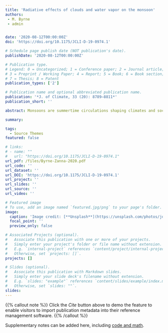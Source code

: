 ```yaml
---
title: 'Radiative effects of clouds and water vapor on the monsoon'
authors:
 - M. Byrne
 - admin


date: '2020-08-12T00:00:00Z'
doi: 'https://doi.org/10.1175/JCLI-D-19-0974.1'

# Schedule page publish date (NOT publication's date).
publishDate: '2020-08-12T00:00:00Z'

# Publication type.
# Legend: 0 = Uncategorized; 1 = Conference paper; 2 = Journal article;
# 3 = Preprint / Working Paper; 4 = Report; 5 = Book; 6 = Book section;
# 7 = Thesis; 8 = Patent
publication_types: ['2']

# Publication name and optional abbreviated publication name.
publication: '*J. of Climate, 33 (20): 8789–8811*'
publication_short: ''

abstract: Monsoons are summertime circulations shaping climates and societies across the tropics and subtropics. Here the radiative effects controlling an axisymmetric monsoon and its response to climate change are investigated using aquaplanet simulations. The influences of clouds, water vapor, and CO2 on the axisymmetric monsoon are decomposed using the radiation-locking technique. Seasonal variations in clouds and water vapor strongly modulate the axisymmetric monsoon, reducing net precipitation by approximately half. Warming and moistening of the axisymmetric monsoon by seasonal longwave cloud and water vapor effects are counteracted by a strong shortwave cloud effect. The shortwave cloud effect also expedites onset of the axisymmetric monsoon by approximately two weeks, whereas longwave cloud and water vapor effects delay onset. A conceptual model relates the timing of monsoon onset to the efficiency of surface cooling. In climate change simulations CO2 forcing and the water vapor feedback have similar influences on the axisymmetric monsoon, warming the surface and moistening the region. In contrast, clouds have a negligible effect on surface temperature yet dominate the monsoon circulation response. A new perspective for understanding how cloud radiative effects shape the monsoon circulation response to climate change is introduced. The radiation-locking simulations and analyses advance understanding of how radiative processes influence an axisymmetric monsoon, and establish a framework for interpreting monsoon–radiation coupling in observations, in state-of-the-art models, and in different climate states.

summary: 

tags:
  - Source Themes
featured: false

# links:
# - name: ""
#   url: "https://doi.org/10.1175/JCLI-D-19-0974.1"
url_pdf: /files/Byrne-Zanna-2020.pdf
url_code: ''
url_dataset: ''
url_DOI: 'https://doi.org/10.1175/JCLI-D-19-0974.1'
url_project: ''
url_slides: ''
url_source: ''
url_video: ''

# Featured image
# To use, add an image named `featured.jpg/png` to your page's folder.
image:
  caption: 'Image credit: [**Unsplash**](https://unsplash.com/photos/jdD8gXaTZsc)'
  focal_point: ''
  preview_only: false

# Associated Projects (optional).
#   Associate this publication with one or more of your projects.
#   Simply enter your project's folder or file name without extension.
#   E.g. `internal-project` references `content/project/internal-project/index.md`.
#   Otherwise, set `projects: []`.
projects: []

# Slides (optional).
#   Associate this publication with Markdown slides.
#   Simply enter your slide deck's filename without extension.
#   E.g. `slides: "example"` references `content/slides/example/index.md`.
#   Otherwise, set `slides: ""`.
slides:
---
```


{{% callout note %}}
Click the _Cite_ button above to demo the feature to enable visitors to import publication metadata into their reference management software.
{{% /callout %}}

Supplementary notes can be added here, including [code and math](https://wowchemy.com/docs/content/writing-markdown-latex/).
